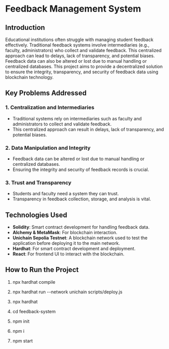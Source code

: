 # Feedback Management System

## Introduction

Educational institutions often struggle with managing student feedback effectively. Traditional feedback systems involve intermediaries (e.g., faculty, administrators) who collect and validate feedback. This centralized approach can lead to delays, lack of transparency, and potential biases. Feedback data can also be altered or lost due to manual handling or centralized databases. This project aims to provide a decentralized solution to ensure the integrity, transparency, and security of feedback data using blockchain technology.

## Key Problems Addressed

### 1. **Centralization and Intermediaries**
   - Traditional systems rely on intermediaries such as faculty and administrators to collect and validate feedback.
   - This centralized approach can result in delays, lack of transparency, and potential biases.

### 2. **Data Manipulation and Integrity**
   - Feedback data can be altered or lost due to manual handling or centralized databases.
   - Ensuring the integrity and security of feedback records is crucial.

### 3. **Trust and Transparency**
   - Students and faculty need a system they can trust.
   - Transparency in feedback collection, storage, and analysis is vital.

## Technologies Used

- **Solidity**: Smart contract development for handling feedback data.
- **Alchemy & MetaMask**: For blockchain interaction.
- **Unichain Sepolia Testnet**: A blockchain network used to test the application before deploying it to the main network.
- **Hardhat**: For smart contract development and deployment.
- **React**: For frontend UI to interact with the blockchain.

## How to Run the Project

1. npx hardhat compile
2. npx hardhat run --network unichain scripts/deploy.js
3. npx hardhat


4. cd feedback-system
5. npm init
6. npm i
7. npm start
